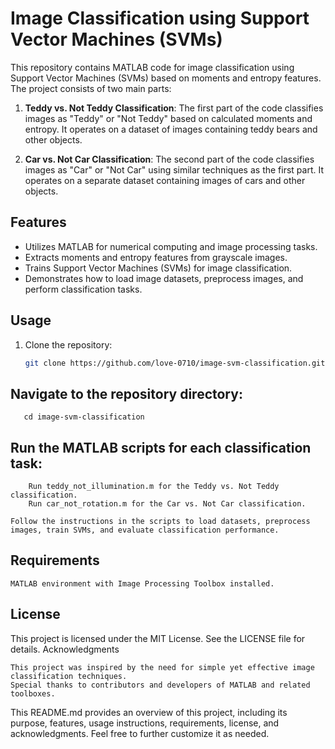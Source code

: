# Image Classification using Support Vector Machines (SVMs)

This repository contains MATLAB code for image classification using Support Vector Machines (SVMs) based on moments and entropy features. The project consists of two main parts:

1. **Teddy vs. Not Teddy Classification**: The first part of the code classifies images as "Teddy" or "Not Teddy" based on calculated moments and entropy. It operates on a dataset of images containing teddy bears and other objects.

2. **Car vs. Not Car Classification**: The second part of the code classifies images as "Car" or "Not Car" using similar techniques as the first part. It operates on a separate dataset containing images of cars and other objects.

## Features
- Utilizes MATLAB for numerical computing and image processing tasks.
- Extracts moments and entropy features from grayscale images.
- Trains Support Vector Machines (SVMs) for image classification.
- Demonstrates how to load image datasets, preprocess images, and perform classification tasks.

## Usage
1. Clone the repository:
   ```bash
   git clone https://github.com/love-0710/image-svm-classification.git


## Navigate to the repository directory:
       cd image-svm-classification

   ## Run the MATLAB scripts for each classification task:
        Run teddy_not_illumination.m for the Teddy vs. Not Teddy classification.
        Run car_not_rotation.m for the Car vs. Not Car classification.

    Follow the instructions in the scripts to load datasets, preprocess images, train SVMs, and evaluate classification performance.

## Requirements

    MATLAB environment with Image Processing Toolbox installed.

## License

This project is licensed under the MIT License. See the LICENSE file for details.
Acknowledgments

    This project was inspired by the need for simple yet effective image classification techniques.
    Special thanks to contributors and developers of MATLAB and related toolboxes.



This README.md provides an overview of this project, including its purpose, features, usage instructions, requirements, license, and acknowledgments. Feel free to further customize it as needed.
